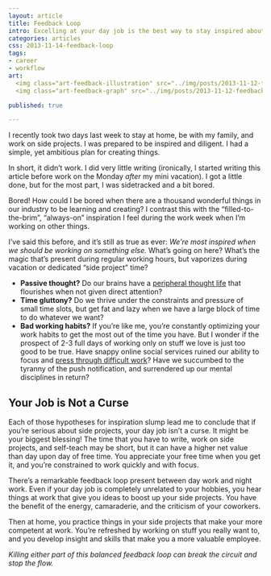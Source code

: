 ```yaml
---
layout: article
title: Feedback Loop
intro: Excelling at your day job is the best way to stay inspired about working on side projects, and working on side projects helps you stay sharp and competent at your nine-to-five.
categories: articles
css: 2013-11-14-feedback-loop
tags:
- career
- workflow
art:
  <img class="art-feedback-illustration" src="../img/posts/2013-11-12-feedback-loop.png" alt="The Feedback Loop">
  <img class="art-feedback-graph" src="../img/posts/2013-11-12-feedback.svg" alt="The Feedback Loop">

published: true

---
```


I recently took two days last week to stay at home, be with my family, and work on side projects. I was prepared to be inspired and diligent. I had a simple, yet ambitious plan for creating things.

In short, it didn’t work. I did very little writing (ironically, I started writing this article before work on the Monday *after* my mini vacation). I got a little done, but for the most part, I was sidetracked and a bit bored. 

Bored! How could I be bored when there are a thousand wonderful things in our industry to be learning and creating? I contrast this with the “filled-to-the-brim”, “always-on” inspiration I feel during the work week when I’m working on other things.

I’ve said this before, and it’s still as true as ever: *We’re most inspired when we should be working on something else.* What’s going on here? What’s the magic that’s present during regular working hours, but vaporizes during vacation or dedicated “side project” time?

* **Passive thought?** Do our brains have a [peripheral thought life](http://www.arlovance.com/content/articles/activepassive.pdf) that flourishes when not given direct attention?
* **Time gluttony?** Do we thrive under the constraints and pressure of small time slots, but get fat and lazy when we have a large block of time to do whatever we want?
* **Bad working habits?** If you’re like me, you’re constantly optimizing your work habits to get the most out of the time you have. But I wonder if the prospect of 2-3 full days of working only on stuff we love is just too good to be true. Have snappy online social services ruined our ability to focus and [press through difficult work](http://calnewport.com/blog/2012/11/21/knowledge-workers-are-bad-at-working-and-heres-what-to-do-about-it/)? Have we succumbed to the tyranny of the push notification, and surrendered up our mental disciplines in return?

## Your Job is Not a Curse

Each of those hypotheses for inspiration slump lead me to conclude that if you’re serious about side projects, your day job isn’t a curse. It might be your biggest blessing! The time that you have to write, work on side projects, and self-teach may be short, but it can have a higher net value than day upon day of free time. You appreciate your free time when you get it, and you’re constrained to work quickly and with focus.

There’s a remarkable feedback loop present between day work and night work. Even if your day job is completely unrelated to your hobbies, you hear things at work that give you ideas to boost up your side projects. You have the benefit of the energy, camaraderie, and the criticism of your coworkers.

Then at home, you practice things in your side projects that make your more competent at work. You’re refreshed by working on stuff you really want to, and you develop insight and skills that make you a more valuable employee.

*Killing either part of this balanced feedback loop can break the circuit and stop the flow.*